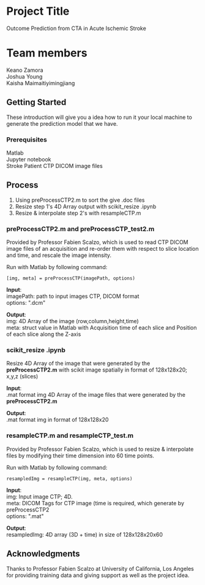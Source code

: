 # Project Title

Outcome Prediction from CTA in Acute Ischemic Stroke

# Team members

Keano Zamora\
Joshua Young\
Kaisha Maimaitiyimingjiang

## Getting Started

These introduction will give you a idea how to run it your local machine to generate the prediction model that we have.

### Prerequisites

Matlab\
Jupyter notebook\
Stroke Patient CTP DICOM image files

## Process

1. Using preProcessCTP2.m to sort the give .doc files
2. Resize step 1's 4D Array output with scikit_resize .ipynb
3. Resize & interpolate step 2's with resampleCTP.m

### preProcessCTP2.m and preProcessCTP_test2.m

Provided by Professor Fabien Scalzo, which is used to read CTP DICOM image files of an
acquisition and re-order them with respect to slice location and time, and rescale
the image intensity.

Run with Matlab by following command: 
```
[img, meta] = preProcessCTP(imagePath, options)
```
**Input**:\
imagePath: path to input images CTP, DICOM format\
options: ".dcm"

**Output**:\
img: 4D Array of the image (row,column,height,time) \
meta: struct value in Matlab with <time> Acquisition time of each slice and <location> Position of each slice along the Z-axis

### scikit_resize .ipynb

Resize 4D Array of the image that were generated by the **preProcessCTP2.m** with scikit image spatially in format of 128x128x20; x,y,z (slices) 

**Input**:\
.mat format img 4D Array of the image files that  were generated by the **preProcessCTP2.m**

**Output**:\
.mat format img in format of 128x128x20

### resampleCTP.m and resampleCTP_test.m
Provided by Professor Fabien Scalzo, which is used to resize & interpolate files by modifying their time dimension into 60 time points. 

Run with Matlab by following command: 
```
resampledImg = resampleCTP(img, meta, options)
```
**Input**:\
img: Input image CTP; 4D. \
meta: DICOM Tags for CTP image (time is required, which generate by preProcessCTP2 \
options: ".mat"

**Output**:\
resampledImg:  4D array (3D + time) in size of 128x128x20x60

## Acknowledgments

Thanks to Professor Fabien Scalzo at University of California, Los Angeles for providing training data and giving support as well as the project idea.
